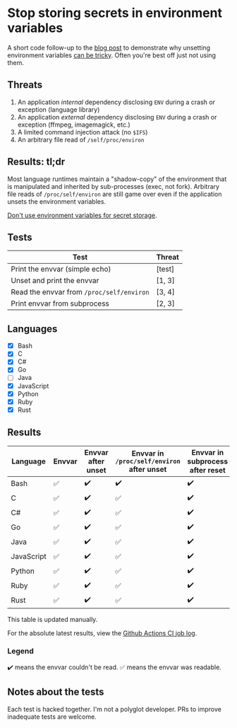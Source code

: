# Stop storing secrets in environment variables

A short code follow-up to the [blog post](https://blog.forcesunseen.com/stop-storing-secrets-in-environment-variables) to demonstrate why unsetting environment variables [can be tricky](https://old.reddit.com/r/netsec/comments/sevepr/comment/hum23xj/?utm_source=share&utm_medium=web2x&context=3). Often you're best off just not using them.

## Threats

1. An application *internal* dependency disclosing `ENV` during a crash or exception (language library)
2. An application *external* dependency disclosing `ENV` during a crash or exception (ffmpeg, imagemagick, etc.)
3. A limited command injection attack (no `$IFS`)
4. An arbitrary file read of `/self/proc/environ`

## Results: tl;dr

Most language runtimes maintain a "shadow-copy" of the environment that is
manipulated and inherited by sub-processes (exec, not fork). Arbitrary file
reads of `/proc/self/environ` are still game over even if the application
unsets the environment variables.

[Don't use environment variables for secret storage](https://blog.forcesunseen.com/stop-storing-secrets-in-environment-variables).

## Tests

| Test                                      | Threat   |
| ----                                      | ------   |
| Print the envvar (simple echo)            | \[test\] |
| Unset and print the envvar                | \[1, 3\] |
| Read the envvar from `/proc/self/environ` | \[3, 4\] |
| Print envvar from subprocess              | \[2, 3\] |

## Languages

* [x] Bash
* [x] C
* [x] C#
* [x] Go
* [ ] Java
* [x] JavaScript
* [x] Python
* [x] Ruby
* [x] Rust

## Results

| Language   | Envvar             | Envvar after unset | Envvar in `/proc/self/environ` after unset | Envvar in subprocess after reset |
| ---------- | -----------        | ------------       | --------------------                       | ---------------------------      |
| Bash       | :white_check_mark: | :heavy_check_mark: | :heavy_check_mark:                         | :heavy_check_mark:               |
| C          | :white_check_mark: | :heavy_check_mark: | :white_check_mark:                         | :heavy_check_mark:               |
| C#         | :white_check_mark: | :heavy_check_mark: | :white_check_mark:                         | :heavy_check_mark:               |
| Go         | :white_check_mark: | :heavy_check_mark: | :white_check_mark:                         | :heavy_check_mark:               |
| Java       | :white_check_mark: | :heavy_check_mark: | :white_check_mark:                         | :heavy_check_mark:               |
| JavaScript | :white_check_mark: | :heavy_check_mark: | :white_check_mark:                         | :heavy_check_mark:               |
| Python     | :white_check_mark: | :heavy_check_mark: | :white_check_mark:                         | :heavy_check_mark:               |
| Ruby       | :white_check_mark: | :heavy_check_mark: | :white_check_mark:                         | :heavy_check_mark:               |
| Rust       | :white_check_mark: | :heavy_check_mark: | :white_check_mark:                         | :heavy_check_mark:               |

This table is updated manually.

For the absolute latest results, view the [Github Actions CI job log](https://github.com/forcesunseen/environ/actions/workflows/test.yml).

### Legend

:heavy_check_mark: means the envvar couldn't be read.
:white_check_mark: means the envvar was readable.

## Notes about the tests

Each test is hacked together. I'm not a polyglot developer.
PRs to improve inadequate tests are welcome.

